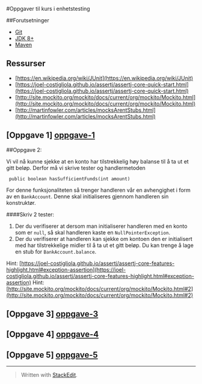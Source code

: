 #Oppgaver til kurs i enhetstesting

##Forutsetninger

 - [Git](https://git-scm.com/)
 - [JDK 8+](http://www.oracle.com/technetwork/java/javase/downloads/index.html)
 - [Maven](https://maven.apache.org/)

## Ressurser

 - [https://en.wikipedia.org/wiki/JUnit](https://en.wikipedia.org/wiki/JUnit)
 - [https://joel-costigliola.github.io/assertj/assertj-core-quick-start.html](https://joel-costigliola.github.io/assertj/assertj-core-quick-start.html)
 - [http://site.mockito.org/mockito/docs/current/org/mockito/Mockito.html](http://site.mockito.org/mockito/docs/current/org/mockito/Mockito.html)
 - [http://martinfowler.com/articles/mocksArentStubs.html](http://martinfowler.com/articles/mocksArentStubs.html)

## [Oppgave 1] [oppgave-1]

##Oppgave 2:

Vi vil nå kunne sjekke at en konto har tilstrekkelig høy balanse til å ta ut et gitt beløp. Derfor må vi skrive tester og handlermetoden

	 public boolean hasSufficientFunds(int amount)

For denne funksjonaliteten så trenger handleren vår en avhengighet i form av en `BankAccount`. Denne skal initialiseres gjennom handleren sin konstruktør.

####Skriv 2 tester:

 1. Der du verifiserer at dersom man initialiserer handleren med en konto som er `null`, så skal handleren kaste en `NullPointerException`.
 2. Der du verifiserer at handleren kan sjekke om kontoen den er initialisert med har tilstrekkelige midler til å ta ut et gitt beløp. Du kan trenge å lage en stub for `BankAccount.balance`.

Hint:  [https://joel-costigliola.github.io/assertj/assertj-core-features-highlight.html#exception-assertion](https://joel-costigliola.github.io/assertj/assertj-core-features-highlight.html#exception-assertion)
Hint: [http://site.mockito.org/mockito/docs/current/org/mockito/Mockito.html#2](http://site.mockito.org/mockito/docs/current/org/mockito/Mockito.html#2)

## [Oppgave 3] [oppgave-3]
## [Oppgave 4] [oppgave-4]
## [Oppgave 5] [oppgave-5]
----------

> Written with [StackEdit](https://stackedit.io/).

[oppgave-1]: https://github.com/mesan/kurs-enhetstesting/tree/oppgave-1
[oppgave-2]: https://github.com/mesan/kurs-enhetstesting/tree/oppgave-2
[oppgave-3]: https://github.com/mesan/kurs-enhetstesting/tree/oppgave-3
[oppgave-4]: https://github.com/mesan/kurs-enhetstesting/tree/oppgave-4
[oppgave-5]: https://github.com/mesan/kurs-enhetstesting/tree/oppgave-5
